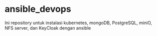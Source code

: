 # ansible_devops

Ini repository untuk instalasi kubernetes, mongoDB, PostgreSQL, miniO, NFS server, dan KeyCloak dengan ansible
